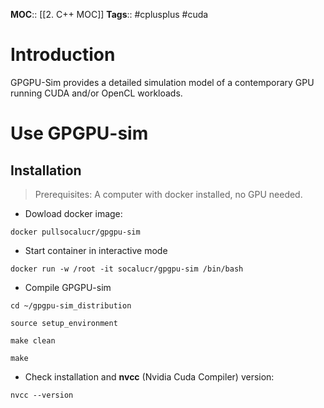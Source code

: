 **MOC**:: [[2. C++ MOC]]
**Tags**:: #cplusplus #cuda

# Introduction
GPGPU-Sim provides a detailed simulation model of a contemporary GPU running CUDA and/or OpenCL workloads.

# Use GPGPU-sim
## Installation
> Prerequisites: A computer with docker installed, no GPU needed.
- Dowload docker image:
```shell
docker pullsocalucr/gpgpu-sim
```
- Start container in interactive mode
```shell
docker run -w /root -it socalucr/gpgpu-sim /bin/bash
```
- Compile GPGPU-sim
```shell
cd ~/gpgpu-sim_distribution
```
```shell
source setup_environment
```
```shell
make clean
```
```shell
make
```
- Check installation and **nvcc** (Nvidia Cuda Compiler) version:
```shell
nvcc --version
```
